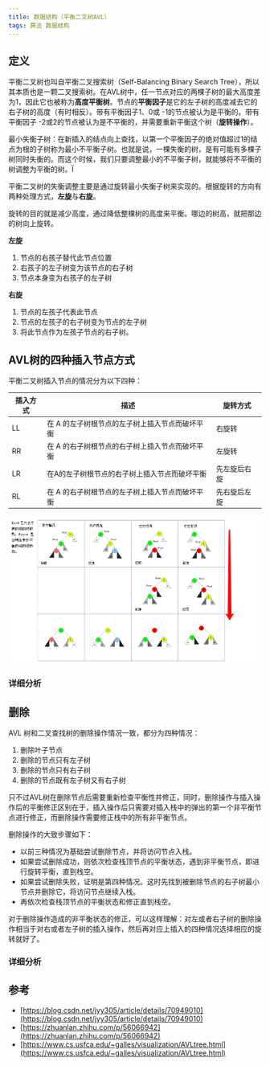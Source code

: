 ```yaml
---
title: 数据结构（平衡二叉树AVL）
tags: 算法 数据结构
---
```


## 定义

平衡二叉树也叫自平衡二叉搜索树（Self-Balancing Binary Search Tree），所以其本质也是一颗二叉搜索树。在AVL树中，任一节点对应的两棵子树的最大高度差为1，因此它也被称为**高度平衡树**。节点的**平衡因子**是它的左子树的高度减去它的右子树的高度（有时相反）。带有平衡因子1、0或 -1的节点被认为是平衡的。带有平衡因子 -2或2的节点被认为是不平衡的，并需要重新平衡这个树（**旋转操作**）。


最小失衡子树：在新插入的结点向上查找，以第一个平衡因子的绝对值超过1的结点为根的子树称为最小不平衡子树。也就是说，一棵失衡的树，是有可能有多棵子树同时失衡的。而这个时候，我们只要调整最小的不平衡子树，就能够将不平衡的树调整为平衡的树。Ï

平衡二叉树的失衡调整主要是通过旋转最小失衡子树来实现的。根据旋转的方向有两种处理方式，**左旋**与**右旋**。

旋转的目的就是减少高度，通过降低整棵树的高度来平衡。哪边的树高，就把那边的树向上旋转。

**左旋**

1. 节点的右孩子替代此节点位置 
2. 右孩子的左子树变为该节点的右子树 
3. 节点本身变为右孩子的左子树

**右旋**

1. 节点的左孩子代表此节点 
2. 节点的左孩子的右子树变为节点的左子树 
3. 将此节点作为左孩子节点的右子树。



## AVL树的四种插入节点方式


平衡二叉树插入节点的情况分为以下四种：

| 插入方式 | 描述 | 旋转方式 | 
| -------- | ------------------ | ------------ | 
| LL | 在 A 的左子树根节点的左子树上插入节点而破坏平衡 | 右旋转 | 
| RR | 在 A 的右子树根节点的右子树上插入节点而破坏平衡 | 左旋转 | 
| LR | 在A的左子树根节点的右子树上插入节点而破坏平衡 | 先左旋后右旋 | 
| RL | 在 A 的右子树根节点的左子树上插入节点而破坏平衡 | 先右旋后左旋 |

![](/public/img/python/avl_tree_1.png)

### 详细分析



## 删除


AVL 树和二叉查找树的删除操作情况一致，都分为四种情况：

1. 删除叶子节点 
2. 删除的节点只有左子树 
3. 删除的节点只有右子树 
4. 删除的节点既有左子树又有右子树

只不过AVL树在删除节点后需要重新检查平衡性并修正，同时，删除操作与插入操作后的平衡修正区别在于，插入操作后只需要对插入栈中的弹出的第一个非平衡节点进行修正，而删除操作需要修正栈中的所有非平衡节点。

删除操作的大致步骤如下：

- 以前三种情况为基础尝试删除节点，并将访问节点入栈。
- 如果尝试删除成功，则依次检查栈顶节点的平衡状态，遇到非平衡节点，即进行旋转平衡，直到栈空。
- 如果尝试删除失败，证明是第四种情况。这时先找到被删除节点的右子树最小节点并删除它，将访问节点继续入栈。
- 再依次检查栈顶节点的平衡状态和修正直到栈空。

对于删除操作造成的非平衡状态的修正，可以这样理解：对左或者右子树的删除操作相当于对右或者左子树的插入操作，然后再对应上插入的四种情况选择相应的旋转就好了。

### 详细分析


## 参考

- [https://blog.csdn.net/jyy305/article/details/70949010](https://blog.csdn.net/jyy305/article/details/70949010)
- [https://zhuanlan.zhihu.com/p/56066942](https://zhuanlan.zhihu.com/p/56066942)
- [https://www.cs.usfca.edu/~galles/visualization/AVLtree.html](https://www.cs.usfca.edu/~galles/visualization/AVLtree.html)


